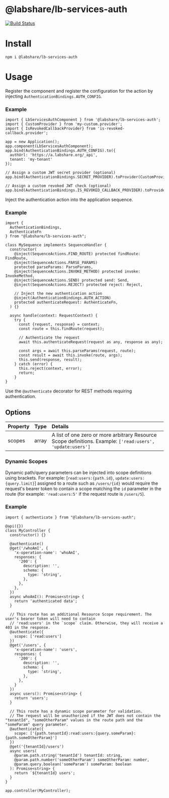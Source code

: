 # @labshare/lb-services-auth

[![Build Status](https://travis-ci.com/LabShare/lb-services-auth.svg?branch=master)](https://travis-ci.com/LabShare/lb-services-auth)

# Install

`npm i @labshare/lb-services-auth`

# Usage

Register the component and register the configuration for the action by injecting `AuthenticationBindings.AUTH_CONFIG`.

### Example

```
import { LbServicesAuthComponent } from '@labshare/lb-services-auth';
import { CustomProvider } from 'my-custom.provider';
import { IsRevokedCallbackProvider} from 'is-revoked-callback.provider';

app = new Application();
app.component(LbServicesAuthComponent);
app.bind(AuthenticationBindings.AUTH_CONFIG).to({
  authUrl: 'https://a.labshare.org/_api',
  tenant: 'my-tenant'
});

// Assign a custom JWT secret provider (optional)
app.bind(AuthenticationBindings.SECRET_PROVIDER).toProvider(CustomProvider);

// Assign a custom revoked JWT check (optional)
app.bind(AuthenticationBindings.IS_REVOKED_CALLBACK_PROVIDER).toProvider(IsRevokedCallbackProvider);
```

Inject the authentication action into the application sequence.

### Example

```
import {
  AuthenticationBindings,
  AuthenticateFn
} from "@labshare/lb-services-auth";

class MySequence implements SequenceHandler {
  constructor(
    @inject(SequenceActions.FIND_ROUTE) protected findRoute: FindRoute,
    @inject(SequenceActions.PARSE_PARAMS)
    protected parseParams: ParseParams,
    @inject(SequenceActions.INVOKE_METHOD) protected invoke: InvokeMethod,
    @inject(SequenceActions.SEND) protected send: Send,
    @inject(SequenceActions.REJECT) protected reject: Reject,

    // Inject the new authentication action
    @inject(AuthenticationBindings.AUTH_ACTION)
    protected authenticateRequest: AuthenticateFn,
  ) {}

  async handle(context: RequestContext) {
    try {
      const {request, response} = context;
      const route = this.findRoute(request);

      // Authenticate the request
      await this.authenticateRequest(request as any, response as any);

      const args = await this.parseParams(request, route);
      const result = await this.invoke(route, args);
      this.send(response, result);
    } catch (error) {
      this.reject(context, error);
      return;
    }
}
```

Use the `@authenticate` decorator for REST methods requiring authentication.

## Options

| Property | Type  | Details                                                                                                    |
| :------- | :---: | :--------------------------------------------------------------------------------------------------------- |
| scopes   | array | A list of one zero or more arbitrary Resource Scope definitions. Example: `['read:users', 'update:users']` |

### Dynamic Scopes

Dynamic path/query parameters can be injected into scope definitions using brackets. For example: [`read:users:{path.id}`, `update:users:{query.limit}`] assigned to a route such as `/users/{id}` would require the request's bearer token to contain a scope
matching the `id` parameter in the route (for example: `'read:users:5'` if the request route is `/users/5`).

### Example

```
import { authenticate } from "@labshare/lb-services-auth";

@api({})
class MyController {
  constructor() {}

  @authenticate()
  @get('/whoAmI', {
    'x-operation-name': 'whoAmI',
    responses: {
      '200': {
        description: '',
        schema: {
          type: 'string',
        },
      },
    },
  })
  async whoAmI(): Promise<string> {
    return 'authenticated data';
  }

  // This route has an additional Resource Scope requirement. The user's bearer token will need to contain
  // 'read:users' in the `scope` claim. Otherwise, they will receive a 403 in the response.
  @authenticate({
    scope: ['read:users']
  })
  @get('/users', {
    'x-operation-name': 'users',
    responses: {
      '200': {
        description: '',
        schema: {
          type: 'string',
        },
      },
    }
  })
  async users(): Promise<string> {
    return 'users';
  }

  // This route has a dynamic scope parameter for validation.
  // The request will be unauthorized if the JWT does not contain the "tenantId", "someOtherParam" values in the route path and the "someParam" query parameter.
  @authenticate({
    scope: ['{path.tenantId}:read:users:{query.someParam}:{path.someOtherParam}']
  })
  @get('{tenantId}/users')
  async users(
    @param.path.string('tenantId') tenantId: string,
    @param.path.number('someOtherParam') someOtherParam: number,
    @param.query.boolean('someParam') someParam: boolean
  ): Promise<string> {
    return `${tenantId} users';
  }
}

app.controller(MyController);
```
